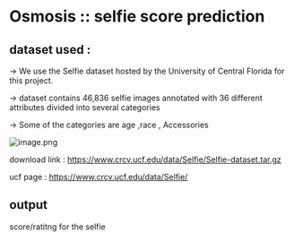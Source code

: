 # Osmosis :: selfie score prediction 

## dataset used : 

-> We use the Selfie dataset hosted by the University of Central Florida for this project. 

-> dataset contains 46,836 selfie images annotated with 36 different attributes divided into several categories

-> Some of the categories are age ,race , Accessories 

![image.png](attachment:image.png)

download link : https://www.crcv.ucf.edu/data/Selfie/Selfie-dataset.tar.gz

ucf page : https://www.crcv.ucf.edu/data/Selfie/

## output 
score/ratitng for the selfie 

